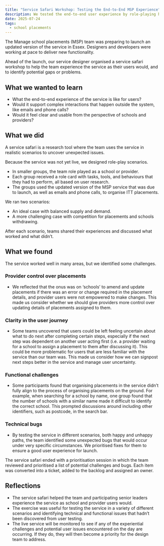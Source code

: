 ```yaml
---
title: "Service Safari Workshop: Testing the End-to-End MSP Experience"
description: We tested the end-to-end user experience by role-playing hypothetical scenarios in the service.
date: 2025-07-24
tags:
  - school placements
---
```

The Manage school placements (MSP) team was preparing to launch an updated version of the service in Essex. Designers and developers were working at pace to deliver new functionality.

Ahead of the launch, our service designer organised a service safari workshop to help the team experience the service as their users would, and to identify potential gaps or problems.

## What we wanted to learn

- What the end-to-end experience of the service is like for users?
- Would it support complex interactions that happen outside the system, like emails and phone calls?
- Would it feel clear and usable from the perspective of schools and providers?

## What we did

A service safari is a research tool where the team uses the service in realistic scenarios to uncover unexpected issues.

Because the service was not yet live, we designed role-play scenarios.

- In smaller groups, the team role played as a school or provider.
- Each group received a role card with tasks, tools, and behaviours that they had to perform, all based on user research.
- The groups used the updated version of the MSP service that was due to launch, as well as emails and phone calls, to organise ITT placements.

We ran two scenarios:

- An ideal case with balanced supply and demand.
- A more challenging case with competition for placements and schools withdrawing.

After each scenario, teams shared their experiences and discussed what worked and what didn’t.

## What we found

The service worked well in many areas, but we identified some challenges.

### Provider control over placements

- We reflected that the onus was on ‘schools’ to amend and update placements if there was an error or change required in the placement details, and provider users were not empowered to make changes. This made us consider whether we should give providers more control over updating details of placements assigned to them.

### Clarity in the user journey

- Some teams uncovered that users could be left feeling uncertain about what to do next after completing certain steps, especially if the next step was dependent on another user acting first (i.e. a provider waiting for a school to assign a placement to them after discussing it). This could be more problematic for users that are less familiar with the service than our team was. This made us consider how we can signpost next steps better in the service and manage user uncertainty.

### Functional challenges

- Some participants found that organising placements in the service didn’t fully align to the process of organising placements on the ground. For example, when searching for a school by name, one group found that the number of schools with a similar name made it difficult to identify the correct school. This prompted discussions around including other identifiers, such as postcode, in the search bar.

### Technical bugs

- By testing the service in different scenarios, both happy and unhappy paths, the team identified some unexpected bugs that would occur under very specific circumstances. We prioritised fixes for them to ensure a good user experience for launch.

The service safari ended with a prioritisation session in which the team reviewed and prioritised a list of potential challenges and bugs. Each item was converted into a ticket, added to the backlog and assigned an owner.

## Reflections

- The service safari helped the team and participating senior leaders experience the service as school and provider users would.
- The exercise was useful for testing the service in a variety of different scenarios and identifying technical and functional issues that hadn’t been discovered from user testing.
- The live service will be monitored to see if any of the experiential challenges and potential user issues encountered on the day are occurring. If they do, they will then become a priority for the design team to address.
